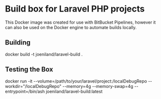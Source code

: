 # Build box for Laravel PHP projects

This Docker image was created for use with BitBucket Pipelines, however it can also be used on the Docker engine to automate builds locally.

## Building

docker build -t joeniland/laravel-build .

## Testing the Box

docker run -it --volume=/path/to/your/laravel/project:/localDebugRepo --workdir="/localDebugRepo" --memory=4g --memory-swap=4g --entrypoint=/bin/ash joeniland/laravel-build:latest

